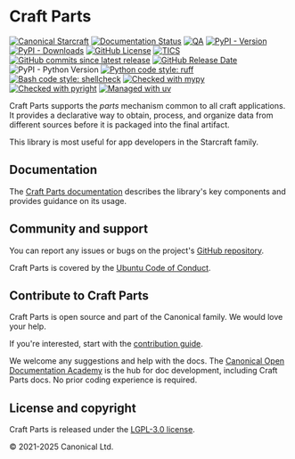 # Craft Parts

[![Canonical Starcraft][starcraft-badge]][canonical-link]
[![Documentation Status][rtd-badge]][rtd-latest]
[![QA][qa-badge]][qa-link]
[![PyPI - Version](https://img.shields.io/pypi/v/craft-parts)][pypi]
[![PyPI - Downloads](https://img.shields.io/pypi/dm/craft-parts)][pypi]
[![GitHub License][license-badge]][license-link]
[![TICS][tics-badge]][tics-link]
[![GitHub commits since latest release][commits-badge]][releases-link]
[![GitHub Release Date][release-date-badge]][releases-link]
![PyPI - Python Version](https://img.shields.io/pypi/pyversions/craft-parts)
[![Python code style: ruff][ruff-badge]][ruff-link]
[![Bash code style: shellcheck][shellcheck-badge]][shellcheck-link]
[![Checked with mypy][mypy-badge]][mypy-link]
[![Checked with pyright][pyright-badge]][pyright-link]
[![Managed with uv][uv-badge]][uv-link]

[//]: # "Once the Starcraft matrix channel gets a canonical URL we should add it."
[//]: # "What's the correct discussion forum for our libraries?"

Craft Parts supports the _parts_ mechanism common to all craft applications. It
provides a declarative way to obtain, process, and organize data from different sources
before it is packaged into the final artifact.

This library is most useful for app developers in the Starcraft family.

## Documentation

The [Craft Parts documentation][rtd-latest] describes the library's key components and
provides guidance on its usage.

## Community and support

You can report any issues or bugs on the project's [GitHub
repository](https://github.com/canonical/craft-parts/issues).

Craft Parts is covered by the [Ubuntu Code of
Conduct](https://ubuntu.com/community/ethos/code-of-conduct).

## Contribute to Craft Parts

Craft Parts is open source and part of the Canonical family. We would love
your help.

If you're interested, start with the [contribution guide](CONTRIBUTING.md).

We welcome any suggestions and help with the docs. The [Canonical Open
Documentation Academy](https://github.com/canonical/open-documentation-academy)
is the hub for doc development, including Craft Parts docs. No prior
coding experience is required.

## License and copyright

Craft Parts is released under the [LGPL-3.0 license](LICENSE).

© 2021-2025 Canonical Ltd.

[canonical-link]: https://canonical.com
[commits-badge]: https://img.shields.io/github/commits-since/canonical/craft-parts/latest?logo=pypi&link=https%3A%2F%2Fgithub.com%2Fcanonical%2Fcraft-parts%2Freleases
[license-badge]: https://img.shields.io/github/license/canonical/craft-parts?color=green
[license-link]: https://github.com/canonical/craft-parts/blob/main/LICENSE
[mypy-badge]: https://img.shields.io/badge/python-mypy-1f5082?logo=python
[mypy-link]: https://www.mypy-lang.org/
[pypi]: https://pypi.org/project/craft-parts
[pyright-badge]: https://microsoft.github.io/pyright/img/pyright_badge.svg
[pyright-link]: https://microsoft.github.io/pyright/
[qa-badge]: https://github.com/canonical/craft-parts/actions/workflows/qa.yaml/badge.svg?branch=main
[qa-link]: https://github.com/canonical/craft-parts/actions/workflows/qa.yaml
[release-date-badge]: https://img.shields.io/github/release-date/canonical/craft-parts?display_date=published_at&logo=pypi
[releases-link]: https://github.com/canonical/craft-parts/releases
[rtd-badge]: https://readthedocs.com/projects/canonical-craft-parts/badge/?version=latest
[rtd-latest]: https://canonical-craft-parts.readthedocs-hosted.com/en/latest/
[ruff-badge]: https://img.shields.io/endpoint?url=https://raw.githubusercontent.com/astral-sh/ruff/main/assets/badge/v2.json
[ruff-link]: https://astral.sh/ruff
[shellcheck-badge]: https://img.shields.io/badge/bash-shellcheck-blue?logo=gnubash
[shellcheck-link]: https://github.com/koalaman/shellcheck
[starcraft-badge]: https://img.shields.io/badge/Canonical-%E2%AD%90craft-772953?logo=canonical&labelColor=333333
[tics-badge]: https://github.com/canonical/craft-parts/actions/workflows/tics.yaml/badge.svg
[tics-link]: https://github.com/canonical/craft-parts/actions/workflows/tics.yaml
[uv-badge]: https://img.shields.io/endpoint?url=https://raw.githubusercontent.com/astral-sh/uv/refs/heads/main/assets/badge/v0.json
[uv-link]: https://astral.sh/uv
